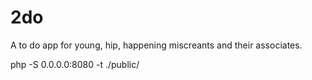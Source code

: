 # 2do
A to do app for young, hip, happening miscreants and their associates. 


php -S 0.0.0.0:8080 -t ./public/
